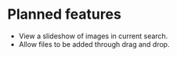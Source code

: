 # Planned features
- View a slideshow of images in current search.
- Allow files to be added through drag and drop.
